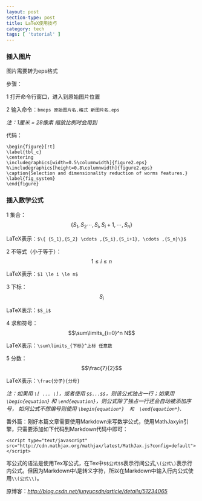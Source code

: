 ```yaml
---
layout: post
section-type: post
title: LaTeX使用技巧
category: tech
tags: [ 'tutorial' ]
---
```

<script type="text/javascript" src="http://cdn.mathjax.org/mathjax/latest/MathJax.js?config=default"></script>
### 插入图片
图片需要转为eps格式  

步骤：  

1 打开命令行窗口，进入到原始图片位置  

2 输入命令：```bmeps 原始图片名.格式 新图片名.eps```


*注：1厘米 = 28像素 缩放比例时会用到*  

代码：
```
\begin{figure}[!t]
\label{tbl_c}
\centering
\includegraphics[width=0.5\columnwidth]{figure2.eps}
%\includegraphics[height=0.8\columnwidth]{figure2.eps}
\caption{Selection and dimensionality reduction of worms features.}
\label{fig_system}
\end{figure}

```
### 插入数学公式

1 集合：$$\{ {S_1},{S_2} \cdots ,{S_i},{S_i+1}, \cdots ,{S_n}\}$$  

LaTeX表示：```$\{ {S_1},{S_2} \cdots ,{S_i},{S_i+1}, \cdots ,{S_n}\}$```  

2 不等式（小于等于）：$$1 \le i \le n$$  

LaTeX表示：```$1 \le i \le n$```  

3 下标：$$S_i$$  

LaTeX表示：```$S_i$ ```  

4 求和符号：$$\sum\limits_{i=0}^n N$$  

LaTeX表示：```\sum\limits_{下标}^上标 任意数```  

5 分数：$$\frac{7}{2}$$  

LaTeX表示：```\frac{分子}{分母}```  

*注：如果用  ```\[ ... \]```，或者使用  ```$$...$$```，则该公式独占一行；如果用  ```\begin{equation}```  和   ```\end{equation}```，则公式除了独占一行还会自动被添加序号， 如何公式不想编号则使用  ```\begin{equation*}  和  \end{equation*}```.*

番外篇：刚好本篇文章需要使用Markdown来写数学公式，使用MathJaxyin引擎，只需要添加如下代码到Markdown代码中即可：  

```<script type="text/javascript" src="http://cdn.mathjax.org/mathjax/latest/MathJax.js?config=default"></script>```

写公式的语法是使用Tex写公式，在Tex中```$$公式$$```表示行间公式,```\(公式\)```表示行内公式。但因为Markdown中\是转义字符，所以在Markdown中输入行内公式使用```\\(公式\\)```。


原博客：*http://blog.csdn.net/junyucsdn/article/details/51234065*